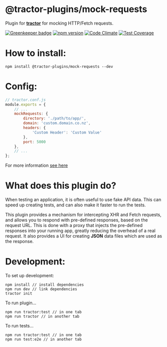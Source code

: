 # @tractor-plugins/mock-requests

Plugin for [**tractor**](https://github.com/TradeMe/tractor) for mocking HTTP/Fetch requests.

[![Greenkeeper badge](https://badges.greenkeeper.io/phenomnomnominal/tractor-plugin-mock-requests.svg)](https://greenkeeper.io/)
[![npm version](https://img.shields.io/npm/v/@tractor-plugins/mock-requests.svg)](https://www.npmjs.com/package/@tractor-plugins/mock-requests)
[![Code Climate](https://codeclimate.com/github/phenomnomnominal/tractor-plugin-mock-requests/badges/gpa.svg)](https://codeclimate.com/github/phenomnomnominal/tractor-plugin-mock-requests)
[![Test Coverage](https://codeclimate.com/github/phenomnomnominal/tractor-plugin-mock-requests/coverage.svg)](https://codeclimate.com/github/phenomnomnominal/tractor-plugin-mock-requests/coverage)


# How to install:

`npm install @tractor-plugins/mock-requests --dev`

# Config:

```javascript
// tractor.conf.js
module.exports = {
    // ...
    mockRequests: {
        directory: './path/to/app/',
        domain: 'custom.domain.co.nz',
        headers: {
            'Custom Header': 'Custom Value'
        },
        port: 5000
    },
    // ...
};
```

For more information [see here](./docs/configuration.md)

# What does this plugin do?

When testing an application, it is often useful to use fake API data. This can speed up creating tests, and can also make it faster to run the tests.

This plugin provides a mechanism for intercepting XHR and Fetch requests, and allows you to respond with pre-defined responses, based on the request URL. This is done with a proxy that injects the pre-defined responses into your running app, greatly reducing the overhead of a real request. It also provides a UI for creating **JSON** data files which are used as the response.

# Development:

To set up development:

```
npm install // install dependencies
npm run dev // link dependencies
tractor init
```

To run plugin...

```
npm run tractor:test // in one tab
npm run tractor // in another tab
```

To run tests...

```
npm run tractor:test // in one tab
npm run test:e2e // in another tab
```
